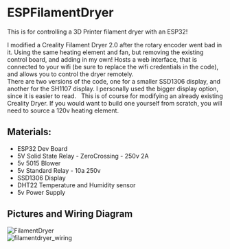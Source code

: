 # ESPFilamentDryer

This is for controlling a 3D Printer filament dryer with an ESP32!

I modified a Creality Filament Dryer 2.0 after the rotary encoder went bad in it. Using the same heating element and fan, but removing the existing control board, and adding in my own!
Hosts a web interface, that is connected to your wifi (be sure to replace the wifi credentials in the code), and allows you to control the dryer remotely.  
There are two versions of the code, one for a smaller SSD1306 display, and another for the SH1107 display. I personally used the bigger display option, since it is easier to read.
&nbsp;
This is of course for modifying an already existing Creality Dryer. If you would want to build one yourself from scratch, you will need to source a 120v heating element. 

## Materials:

- ESP32 Dev Board
- 5V Solid State Relay - ZeroCrossing - 250v 2A  
- 5v 5015 Blower
- 5v Standard Relay - 10a 250v
- SSD1306 Display
- DHT22 Temperature and Humidity sensor
- 5v Power Supply

## Pictures and Wiring Diagram
![FilamentDryer](https://github.com/user-attachments/assets/97a9a222-02ea-4390-a8a3-ec0388e8eb22)  
![filamentdryer_wiring](https://github.com/user-attachments/assets/dd70efe3-6284-42fd-ba7d-9f101eceab8c)
